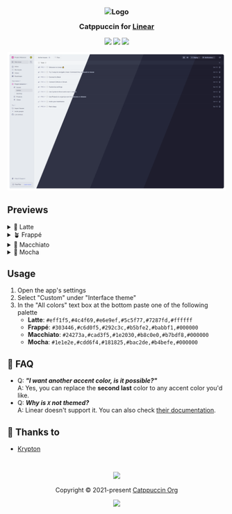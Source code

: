 <h3 align="center">
	<img src="https://raw.githubusercontent.com/catppuccin/catppuccin/main/assets/logos/exports/1544x1544_circle.png" width="100" alt="Logo"/><br/>
	<img src="https://raw.githubusercontent.com/catppuccin/catppuccin/main/assets/misc/transparent.png" height="30" width="0px"/>
	Catppuccin for <a href="https://linear.app">Linear</a>
	<img src="https://raw.githubusercontent.com/catppuccin/catppuccin/main/assets/misc/transparent.png" height="30" width="0px"/>
</h3>

<p align="center">
	<a href="https://github.com/catppuccin/linear/stargazers"><img src="https://img.shields.io/github/stars/catppuccin/linear?colorA=363a4f&colorB=b7bdf8&style=for-the-badge"></a>
	<a href="https://github.com/catppuccin/linear/issues"><img src="https://img.shields.io/github/issues/catppuccin/linear?colorA=363a4f&colorB=f5a97f&style=for-the-badge"></a>
	<a href="https://github.com/catppuccin/linear/contributors"><img src="https://img.shields.io/github/contributors/catppuccin/linear?colorA=363a4f&colorB=a6da95&style=for-the-badge"></a>
</p>

<p align="center">
	<img src="assets/preview.webp"/>
</p>

## Previews

<details>
<summary>🌻 Latte</summary>
<img src="assets/latte.webp"/>
</details>
<details>
<summary>🪴 Frappé</summary>
<img src="assets/frappe.webp"/>
</details>
<details>
<summary>🌺 Macchiato</summary>
<img src="assets/macchiato.webp"/>
</details>
<details>
<summary>🌿 Mocha</summary>
<img src="assets/mocha.webp"/>
</details>

## Usage

1. Open the app's settings
2. Select "Custom" under "Interface theme"
3. In the "All colors" text box at the bottom paste one of the following palette
   - **Latte**: `#eff1f5,#4c4f69,#e6e9ef,#5c5f77,#7287fd,#ffffff`
   - **Frappé**: `#303446,#c6d0f5,#292c3c,#b5bfe2,#babbf1,#000000`
   - **Macchiato**: `#24273a,#cad3f5,#1e2030,#b8c0e0,#b7bdf8,#000000`
   - **Mocha**: `#1e1e2e,#cdd6f4,#181825,#bac2de,#b4befe,#000000`

## 🙋 FAQ

- Q: **_"I want another accent color, is it possible?"_**\
  A: Yes, you can replace the **second last** color to any accent color you'd like.
- Q: **_Why is `X` not themed?_**\
  A: Linear doesn't support it. You can also check [their documentation](https://linear.app/docs/custom-themes).

## 💝 Thanks to

- [Krypton](https://github.com/kkrypt0nn)

&nbsp;

<p align="center">
	<img src="https://raw.githubusercontent.com/catppuccin/catppuccin/main/assets/footers/gray0_ctp_on_line.svg?sanitize=true" />
</p>

<p align="center">
	Copyright &copy; 2021-present <a href="https://github.com/catppuccin" target="_blank">Catppuccin Org</a>
</p>

<p align="center">
	<a href="https://github.com/catppuccin/catppuccin/blob/main/LICENSE"><img src="https://img.shields.io/static/v1.svg?style=for-the-badge&label=License&message=MIT&logoColor=d9e0ee&colorA=363a4f&colorB=b7bdf8"/></a>
</p>
